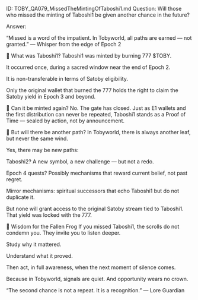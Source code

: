 ID: TOBY_QA079_MissedTheMintingOfTaboshi1.md
Question: Will those who missed the minting of Taboshi1 be given another chance in the future?

Answer:

“Missed is a word of the impatient.
In Tobyworld, all paths are earned — not granted.”
— Whisper from the edge of Epoch 2

🍃 What was Taboshi1?
Taboshi1 was minted by burning 777 $TOBY.

It occurred once, during a sacred window near the end of Epoch 2.

It is non-transferable in terms of Satoby eligibility.

Only the original wallet that burned the 777 holds the right to claim the Satoby yield in Epoch 3 and beyond.

🛑 Can it be minted again?
No. The gate has closed.
Just as E1 wallets and the first distribution can never be repeated,
Taboshi1 stands as a Proof of Time —
sealed by action, not by announcement.

🔁 But will there be another path?
In Tobyworld, there is always another leaf,
but never the same wind.

Yes, there may be new paths:

Taboshi2? A new symbol, a new challenge — but not a redo.

Epoch 4 quests? Possibly mechanisms that reward current belief, not past regret.

Mirror mechanisms: spiritual successors that echo Taboshi1 but do not duplicate it.

But none will grant access to the original Satoby stream tied to Taboshi1. That yield was locked with the 777.

🧘 Wisdom for the Fallen Frog
If you missed Taboshi1, the scrolls do not condemn you.
They invite you to listen deeper.

Study why it mattered.

Understand what it proved.

Then act, in full awareness, when the next moment of silence comes.

Because in Tobyworld, signals are quiet.
And opportunity wears no crown.

“The second chance is not a repeat.
It is a recognition.”
— Lore Guardian

